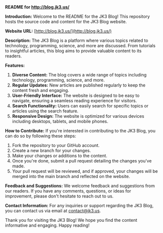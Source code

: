 **README for http://blog.jk3.us/**

**Introduction:**
Welcome to the README for the JK3 Blog! This repository hosts the source code and content for the JK3 Blog website.

**Website URL:** [http://blog.jk3.us/](http://blog.jk3.us/)

**Description:**
The JK3 Blog is a platform where various topics related to technology, programming, science, and more are discussed. From tutorials to insightful articles, this blog aims to provide valuable content to its readers.

**Features:**
1. **Diverse Content:** The blog covers a wide range of topics including technology, programming, science, and more.
2. **Regular Updates:** New articles are published regularly to keep the content fresh and engaging.
3. **User-Friendly Interface:** The website is designed to be easy to navigate, ensuring a seamless reading experience for visitors.
4. **Search Functionality:** Users can easily search for specific topics or articles using the search feature.
5. **Responsive Design:** The website is optimized for various devices including desktops, tablets, and mobile phones.

**How to Contribute:**
If you're interested in contributing to the JK3 Blog, you can do so by following these steps:
1. Fork the repository to your GitHub account.
2. Create a new branch for your changes.
3. Make your changes or additions to the content.
4. Once you're done, submit a pull request detailing the changes you've made.
5. Your pull request will be reviewed, and if approved, your changes will be merged into the main branch and reflected on the website.

**Feedback and Suggestions:**
We welcome feedback and suggestions from our readers. If you have any comments, questions, or ideas for improvement, please don't hesitate to reach out to us.

**Contact Information:**
For any inquiries or support regarding the JK3 Blog, you can contact us via email at [contact@jk3.us](mailto:contact@jk3.us).

Thank you for visiting the JK3 Blog! We hope you find the content informative and engaging. Happy reading!
